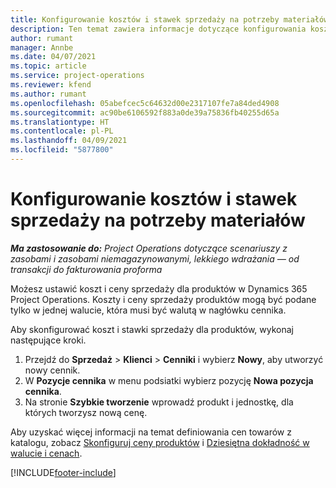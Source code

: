 ```yaml
---
title: Konfigurowanie kosztów i stawek sprzedaży na potrzeby materiałów
description: Ten temat zawiera informacje dotyczące konfigurowania kosztów i stawek sprzedaży materiałów używanych w projektach.
author: rumant
manager: Annbe
ms.date: 04/07/2021
ms.topic: article
ms.service: project-operations
ms.reviewer: kfend
ms.author: rumant
ms.openlocfilehash: 05abefcec5c64632d00e2317107fe7a84ded4908
ms.sourcegitcommit: ac90be6106592f883a0de39a75836fb40255d65a
ms.translationtype: HT
ms.contentlocale: pl-PL
ms.lasthandoff: 04/09/2021
ms.locfileid: "5877800"
---
```

# <a name="set-up-cost-and-sales-rates-for-materials"></a>Konfigurowanie kosztów i stawek sprzedaży na potrzeby materiałów

_**Ma zastosowanie do:** Project Operations dotyczące scenariuszy z zasobami i zasobami niemagazynowanymi, lekkiego wdrażania — od transakcji do fakturowania proforma_

Możesz ustawić koszt i ceny sprzedaży dla produktów w Dynamics 365 Project Operations. Koszty i ceny sprzedaży produktów mogą być podane tylko w jednej walucie, która musi być walutą w nagłówku cennika.

Aby skonfigurować koszt i stawki sprzedaży dla produktów, wykonaj następujące kroki. 

1. Przejdź do **Sprzedaż** > **Klienci** > **Cenniki** i wybierz **Nowy**, aby utworzyć nowy cennik. 
2. W **Pozycje cennika** w menu podsiatki wybierz pozycję **Nowa pozycja cennika**. 
3. Na stronie **Szybkie tworzenie** wprowadź produkt i jednostkę, dla których tworzysz nową cenę.

Aby uzyskać więcej informacji na temat definiowania cen towarów z katalogu, zobacz [Skonfiguruj ceny produktów](https://docs.microsoft.com/dynamics365/sales-enterprise/create-price-lists-price-list-items-define-pricing-products) i [Dziesiętna dokładność w walucie i cenach](https://docs.microsoft.com/dynamics365/sales-enterprise/decimal-precision-currency-pricing).

[!INCLUDE[footer-include](../includes/footer-banner.md)]
